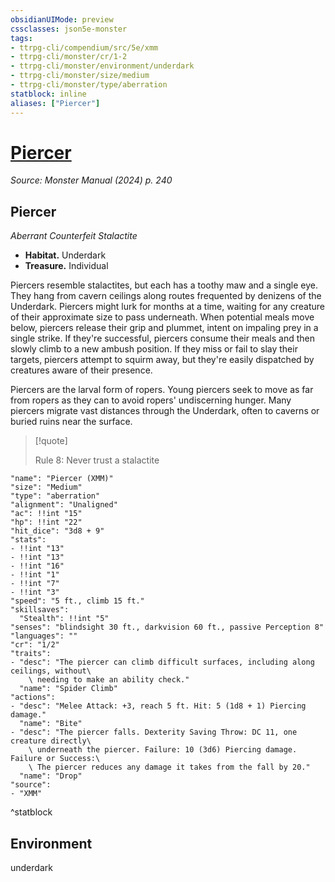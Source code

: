 ```yaml
---
obsidianUIMode: preview
cssclasses: json5e-monster
tags:
- ttrpg-cli/compendium/src/5e/xmm
- ttrpg-cli/monster/cr/1-2
- ttrpg-cli/monster/environment/underdark
- ttrpg-cli/monster/size/medium
- ttrpg-cli/monster/type/aberration
statblock: inline
aliases: ["Piercer"]
---
```

# [Piercer](3-Compendium\bestiary\aberration/piercer-xmm.md)
*Source: Monster Manual (2024) p. 240*  

## Piercer

*Aberrant Counterfeit Stalactite*

- **Habitat.** Underdark  
- **Treasure.** Individual  

Piercers resemble stalactites, but each has a toothy maw and a single eye. They hang from cavern ceilings along routes frequented by denizens of the Underdark. Piercers might lurk for months at a time, waiting for any creature of their approximate size to pass underneath. When potential meals move below, piercers release their grip and plummet, intent on impaling prey in a single strike. If they're successful, piercers consume their meals and then slowly climb to a new ambush position. If they miss or fail to slay their targets, piercers attempt to squirm away, but they're easily dispatched by creatures aware of their presence.

Piercers are the larval form of ropers. Young piercers seek to move as far from ropers as they can to avoid ropers' undiscerning hunger. Many piercers migrate vast distances through the Underdark, often to caverns or buried ruins near the surface.

> [!quote]  
> 
> Rule 8: Never trust a stalactite


```statblock
"name": "Piercer (XMM)"
"size": "Medium"
"type": "aberration"
"alignment": "Unaligned"
"ac": !!int "15"
"hp": !!int "22"
"hit_dice": "3d8 + 9"
"stats":
- !!int "13"
- !!int "13"
- !!int "16"
- !!int "1"
- !!int "7"
- !!int "3"
"speed": "5 ft., climb 15 ft."
"skillsaves":
  "Stealth": !!int "5"
"senses": "blindsight 30 ft., darkvision 60 ft., passive Perception 8"
"languages": ""
"cr": "1/2"
"traits":
- "desc": "The piercer can climb difficult surfaces, including along ceilings, without\
    \ needing to make an ability check."
  "name": "Spider Climb"
"actions":
- "desc": "Melee Attack: +3, reach 5 ft. Hit: 5 (1d8 + 1) Piercing damage."
  "name": "Bite"
- "desc": "The piercer falls. Dexterity Saving Throw: DC 11, one creature directly\
    \ underneath the piercer. Failure: 10 (3d6) Piercing damage. Failure or Success:\
    \ The piercer reduces any damage it takes from the fall by 20."
  "name": "Drop"
"source":
- "XMM"
```
^statblock

## Environment

underdark